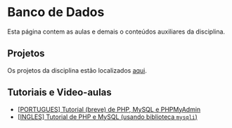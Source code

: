 # Banco de Dados

Esta página contem as aulas e demais o conteúdos auxiliares da disciplina.

## Projetos

Os projetos da disciplina estão localizados [aqui](https://github.com/andre-romano/tutorial_php).

## Tutoriais e Video-aulas

- [[PORTUGUES] Tutorial (breve) de PHP, MySQL e PHPMyAdmin ](https://www.youtube.com/watch?v=qzIo43NtJI4&list=PLWd_VnthxxLcX9LFVyYZfv8oVSExDOHEs&index=2)
- [[INGLES] Tutorial de PHP e MySQL (usando biblioteca ``mysqli``)](https://www.youtube.com/watch?v=pWG7ajC_OVo)